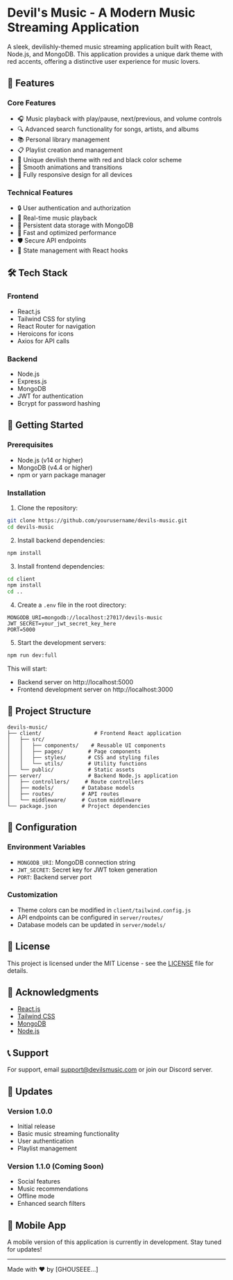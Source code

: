 # Devil's Music - A Modern Music Streaming Application

A sleek, devilishly-themed music streaming application built with React, Node.js, and MongoDB. This application provides a unique dark theme with red accents, offering a distinctive user experience for music lovers.

## 🎵 Features

### Core Features
- 🎧 Music playback with play/pause, next/previous, and volume controls
- 🔍 Advanced search functionality for songs, artists, and albums
- 📚 Personal library management
- 📋 Playlist creation and management
- 🎨 Unique devilish theme with red and black color scheme
- 💫 Smooth animations and transitions
- 📱 Fully responsive design for all devices

### Technical Features
- 🔒 User authentication and authorization
- 🎯 Real-time music playback
- 💾 Persistent data storage with MongoDB
- 🚀 Fast and optimized performance
- 🛡️ Secure API endpoints
- 🔄 State management with React hooks

## 🛠️ Tech Stack

### Frontend
- React.js
- Tailwind CSS for styling
- React Router for navigation
- Heroicons for icons
- Axios for API calls

### Backend
- Node.js
- Express.js
- MongoDB
- JWT for authentication
- Bcrypt for password hashing

## 🚀 Getting Started

### Prerequisites
- Node.js (v14 or higher)
- MongoDB (v4.4 or higher)
- npm or yarn package manager

### Installation

1. Clone the repository:
```bash
git clone https://github.com/yourusername/devils-music.git
cd devils-music
```

2. Install backend dependencies:
```bash
npm install
```

3. Install frontend dependencies:
```bash
cd client
npm install
cd ..
```

4. Create a `.env` file in the root directory:
```env
MONGODB_URI=mongodb://localhost:27017/devils-music
JWT_SECRET=your_jwt_secret_key_here
PORT=5000
```

5. Start the development servers:
```bash
npm run dev:full
```

This will start:
- Backend server on http://localhost:5000
- Frontend development server on http://localhost:3000

## 📁 Project Structure

```
devils-music/
├── client/                 # Frontend React application
│   ├── src/
│   │   ├── components/    # Reusable UI components
│   │   ├── pages/        # Page components
│   │   ├── styles/       # CSS and styling files
│   │   └── utils/        # Utility functions
│   └── public/           # Static assets
├── server/               # Backend Node.js application
│   ├── controllers/     # Route controllers
│   ├── models/         # Database models
│   ├── routes/         # API routes
│   └── middleware/     # Custom middleware
└── package.json        # Project dependencies
```

## 🔧 Configuration

### Environment Variables
- `MONGODB_URI`: MongoDB connection string
- `JWT_SECRET`: Secret key for JWT token generation
- `PORT`: Backend server port

### Customization
- Theme colors can be modified in `client/tailwind.config.js`
- API endpoints can be configured in `server/routes/`
- Database models can be updated in `server/models/`

## 📝 License

This project is licensed under the MIT License - see the [LICENSE](LICENSE) file for details.

## 🙏 Acknowledgments

- [React.js](https://reactjs.org/)
- [Tailwind CSS](https://tailwindcss.com/)
- [MongoDB](https://www.mongodb.com/)
- [Node.js](https://nodejs.org/)

## 📞 Support

For support, email support@devilsmusic.com or join our Discord server.

## 🔄 Updates

### Version 1.0.0
- Initial release
- Basic music streaming functionality
- User authentication
- Playlist management

### Version 1.1.0 (Coming Soon)
- Social features
- Music recommendations
- Offline mode
- Enhanced search filters

## 📱 Mobile App

A mobile version of this application is currently in development. Stay tuned for updates!

---

Made with ❤️ by [GHOUSEEE...]
